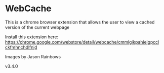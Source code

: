 WebCache
========

This is a chrome browser extension that allows the user to view a cached version of the current webpage

Install this extension here: https://chrome.google.com/webstore/detail/webcache/cmmlgikpahieigpcclckfmhnchdlfnjd

Images by Jason Rainbows


v3.4.0
